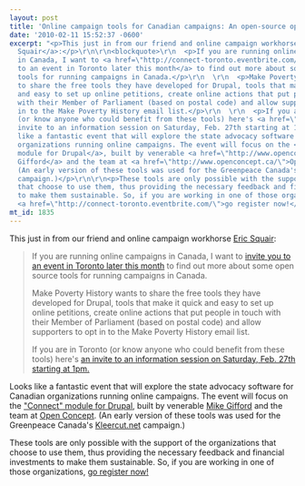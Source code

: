 ```yaml
---
layout: post
title: 'Online campaign tools for Canadian campaigns: An open-source option. Feb 27th.'
date: '2010-02-11 15:52:37 -0600'
excerpt: "<p>This just in from our friend and online campaign workhorse <a href=\"http://eric.squair.ca\">Eric
  Squair</a>:</p>\r\n\r\n<blockquote>\r\n  <p>If you are running online campaigns
  in Canada, I want to <a href=\"http://connect-toronto.eventbrite.com/\">invite you
  to an event in Toronto later this month</a> to find out more about some open source
  tools for running campaigns in Canada.</p>\r\n  \r\n  <p>Make Poverty History wants
  to share the free tools they have developed for Drupal, tools that make it quick
  and easy to set up online petitions, create online actions that put people in touch
  with their Member of Parliament (based on postal code) and allow supporters to opt
  in to the Make Poverty History email list.</p>\r\n  \r\n  <p>If you are in Toronto
  (or know anyone who could benefit from these tools) here's <a href=\"http://connect-toronto.eventbrite.com/\">an
  invite to an information session on Saturday, Feb. 27th starting at 1pm.</a></p>\r\n</blockquote>\r\n\r\n<p>Looks
  like a fantastic event that will explore the state advocacy software for Canadian
  organizations running online campaigns. The event will focus on the <a href=\"http://drupal.org/project/connect\">\"Connect\"
  module for Drupal</a>, built by venerable <a href=\"http://www.openconcept.ca/\">Mike
  Gifford</a> and the team at <a href=\"http://www.openconcept.ca/\">Open Concept</a>.
  (An early version of these tools was used for the Greenpeace Canada's <a href=\"http://www.kleercut.net\">Kleercut.net</a>
  campaign.)</p>\r\n\r\n<p>These tools are only possible with the support of the organizations
  that choose to use them, thus providing the necessary feedback and financial investments
  to make them sustainable. So, if you are working in one of those organizations,
  <a href=\"http://connect-toronto.eventbrite.com/\">go register now!</a></p>"
mt_id: 1835
---
```

<p>This just in from our friend and online campaign workhorse <a href="http://eric.squair.ca">Eric Squair</a>:</p>

<blockquote>
  <p>If you are running online campaigns in Canada, I want to <a href="http://connect-toronto.eventbrite.com/">invite you to an event in Toronto later this month</a> to find out more about some open source tools for running campaigns in Canada.</p>
  
  <p>Make Poverty History wants to share the free tools they have developed for Drupal, tools that make it quick and easy to set up online petitions, create online actions that put people in touch with their Member of Parliament (based on postal code) and allow supporters to opt in to the Make Poverty History email list.</p>
  
  <p>If you are in Toronto (or know anyone who could benefit from these tools) here's <a href="http://connect-toronto.eventbrite.com/">an invite to an information session on Saturday, Feb. 27th starting at 1pm.</a></p>
</blockquote>

<p>Looks like a fantastic event that will explore the state advocacy software for Canadian organizations running online campaigns. The event will focus on the <a href="http://drupal.org/project/connect">"Connect" module for Drupal</a>, built by venerable <a href="http://www.openconcept.ca/">Mike Gifford</a> and the team at <a href="http://www.openconcept.ca/">Open Concept</a>. (An early version of these tools was used for the Greenpeace Canada's <a href="http://www.kleercut.net">Kleercut.net</a> campaign.)</p>

<p>These tools are only possible with the support of the organizations that choose to use them, thus providing the necessary feedback and financial investments to make them sustainable. So, if you are working in one of those organizations, <a href="http://connect-toronto.eventbrite.com/">go register now!</a></p>
<!--break-->
